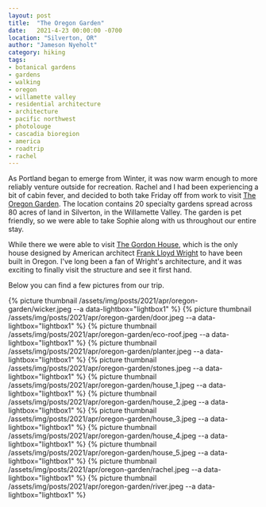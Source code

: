 ```yaml
---
layout: post
title:  "The Oregon Garden"
date:   2021-4-23 00:00:00 -0700
location: "Silverton, OR"
author: "Jameson Nyeholt"
category: hiking
tags:
- botanical gardens
- gardens
- walking
- oregon
- willamette valley
- residential architecture
- architecture
- pacific northwest
- photolouge
- cascadia bioregion
- america
- roadtrip
- rachel
---
```


As Portland began to emerge from Winter, it was now warm enough to more reliably venture outside for recreation.  Rachel and I had been experiencing a bit of cabin fever, and decided to both take Friday off from work to visit [The Oregon Garden](https://www.oregongarden.org/).  The location contains 20 specialty gardens spread across 80 acres of land in Silverton, in the Willamette Valley.  The garden is pet friendly, so we were able to take Sophie along with us throughout our entire stay.  

While there we were able to visit [The Gordon House](http://thegordonhouse.org/), which is the only house designed by American architect [Frank Lloyd Wright](https://en.wikipedia.org/wiki/Frank_Lloyd_Wright) to have been built in Oregon.  I've long been a fan of Wright's architecture, and it was exciting to finally visit the structure and see it first hand.

Below you can find a few pictures from our trip.

{% picture thumbnail /assets/img/posts/2021/apr/oregon-garden/wicker.jpeg --a data-lightbox="lightbox1" %}
{% picture thumbnail /assets/img/posts/2021/apr/oregon-garden/door.jpeg --a data-lightbox="lightbox1" %}
{% picture thumbnail /assets/img/posts/2021/apr/oregon-garden/eco-roof.jpeg --a data-lightbox="lightbox1" %}
{% picture thumbnail /assets/img/posts/2021/apr/oregon-garden/planter.jpeg --a data-lightbox="lightbox1" %}
{% picture thumbnail /assets/img/posts/2021/apr/oregon-garden/stones.jpeg --a data-lightbox="lightbox1" %}
{% picture thumbnail /assets/img/posts/2021/apr/oregon-garden/house_1.jpeg --a data-lightbox="lightbox1" %}
{% picture thumbnail /assets/img/posts/2021/apr/oregon-garden/house_2.jpeg --a data-lightbox="lightbox1" %}
{% picture thumbnail /assets/img/posts/2021/apr/oregon-garden/house_3.jpeg --a data-lightbox="lightbox1" %}
{% picture thumbnail /assets/img/posts/2021/apr/oregon-garden/house_4.jpeg --a data-lightbox="lightbox1" %}
{% picture thumbnail /assets/img/posts/2021/apr/oregon-garden/house_5.jpeg --a data-lightbox="lightbox1" %}
{% picture thumbnail /assets/img/posts/2021/apr/oregon-garden/rachel.jpeg --a data-lightbox="lightbox1" %}
{% picture thumbnail /assets/img/posts/2021/apr/oregon-garden/river.jpeg --a data-lightbox="lightbox1" %}